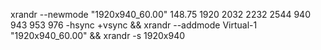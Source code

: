 xrandr --newmode "1920x940_60.00"  148.75  1920 2032 2232 2544  940 943 953 976 -hsync +vsync && xrandr --addmode Virtual-1 "1920x940_60.00" && xrandr -s 1920x940
